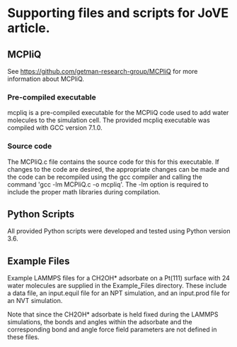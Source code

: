 # Supporting files and scripts for JoVE article.

<h2> MCPliQ </h2>

See https://github.com/getman-research-group/MCPliQ for more information about MCPliQ.

<h3> Pre-compiled executable </h3>

mcpliq is a pre-compiled executable for the MCPliQ code used to add water molecules to the simulation cell. The provided mcpliq executable was compiled with GCC version 7.1.0. 

<h3> Source code </h3>

The MCPliQ.c file contains the source code for this for this executable. If changes to the code are desired, the appropriate changes can be made and the code can be recompiled using the gcc compiler and calling the command 'gcc -lm MCPliQ.c -o mcpliq'. The -lm option is required to include the proper math libraries during compilation.


<h2> Python Scripts </h2>

All provided Python scripts were developed and tested using Python version 3.6.


<h2> Example Files </h2>

Example LAMMPS files for a CH2OH* adsorbate on a Pt(111) surface with 24 water molecules are supplied in the Example_Files directory. These include a data file, an input.equil file for an NPT simulation, and an input.prod file for an NVT simulation.

Note that since the CH2OH* adsorbate is held fixed during the LAMMPS simulations, the bonds and angles within the adsorbate and the corresponding bond and angle force field parameters are not defined in these files.
